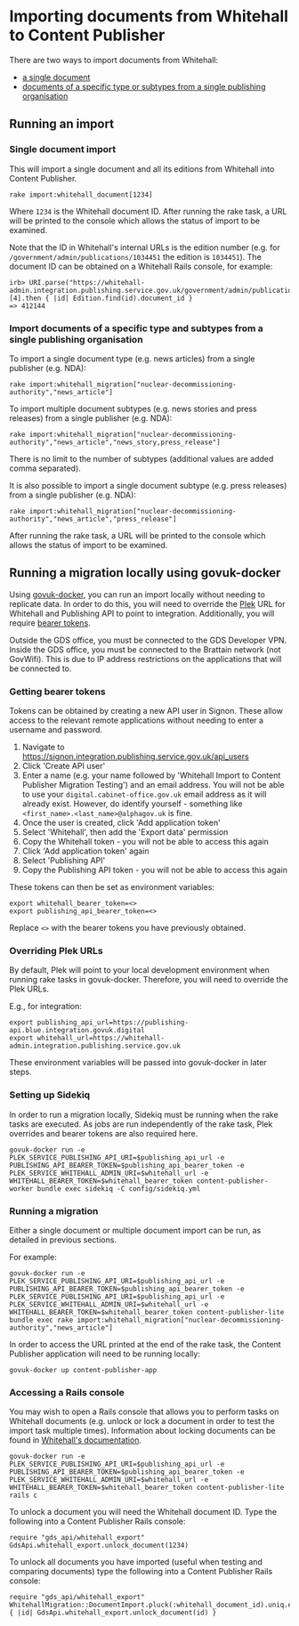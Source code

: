 # Importing documents from Whitehall to Content Publisher

There are two ways to import documents from Whitehall:
- [a single document](#single-document-import)
- [documents of a specific type or subtypes from a single publishing organisation](#import-documents-of-a-specific-type-and-subtypes-from-a-single-publishing-organisation)

## Running an import

### Single document import

This will import a single document and all its editions from Whitehall into Content Publisher.

```
rake import:whitehall_document[1234]
```

Where `1234` is the Whitehall document ID.  After running the rake task, a URL will be printed to the console which allows the status of import to be examined.

Note that the ID in Whitehall's internal URLs is the edition number (e.g. for `/government/admin/publications/1034451` the edition is `1034451`).  The document ID can be obtained on a Whitehall Rails console, for example:

```
irb> URI.parse("https://whitehall-admin.integration.publishing.service.gov.uk/government/admin/publications/1038279").path.split("/")[4].then { |id| Edition.find(id).document_id }
=> 412144
```

### Import documents of a specific type and subtypes from a single publishing organisation

To import a single document type (e.g. news articles) from a single publisher (e.g. NDA):

```
rake import:whitehall_migration["nuclear-decommissioning-authority","news_article"]
```

To import multiple document subtypes (e.g. news stories and press releases) from a single publisher (e.g. NDA):

```
rake import:whitehall_migration["nuclear-decommissioning-authority","news_article","news_story,press_release"]
```

There is no limit to the number of subtypes (additional values are added comma separated).

It is also possible to import a single document subtype (e.g. press releases) from a single publisher (e.g. NDA):

```
rake import:whitehall_migration["nuclear-decommissioning-authority","news_article","press_release"]
```

After running the rake task, a URL will be printed to the console which allows the status of import to be examined.

## Running a migration locally using govuk-docker

Using [govuk-docker](https://github.com/alphagov/govuk-docker), you can run an import locally without needing to replicate data.  In order to do this, you will need to override the [Plek](https://github.com/alphagov/plek) URL for Whitehall and Publishing API to point to integration.  Additionally, you will require [bearer tokens](#getting-bearer-tokens).

Outside the GDS office, you must be connected to the GDS Developer VPN.  Inside the GDS office, you must be connected to the Brattain network (not GovWifi).  This is due to IP address restrictions on the applications that will be connected to.

### Getting bearer tokens

Tokens can be obtained by creating a new API user in Signon.  These allow access to the relevant remote applications without needing to enter a username and password.

1. Navigate to https://signon.integration.publishing.service.gov.uk/api_users
1. Click 'Create API user'
1. Enter a name (e.g. your name followed by 'Whitehall Import to Content Publisher Migration Testing') and an email address.  You will not be able to use your `digital.cabinet-office.gov.uk` email address as it will already exist.  However, do identify yourself - something like `<first_name>.<last_name>@alphagov.uk` is fine.
1. Once the user is created, click 'Add application token'
1. Select 'Whitehall', then add the 'Export data' permission
1. Copy the Whitehall token - you will not be able to access this again
1. Click 'Add application token' again
1. Select 'Publishing API'
1. Copy the Publishing API token - you will not be able to access this again

These tokens can then be set as environment variables:

```
export whitehall_bearer_token=<>
export publishing_api_bearer_token=<>
```

Replace `<>` with the bearer tokens you have previously obtained.

### Overriding Plek URLs

By default, Plek will point to your local development environment when running rake tasks in govuk-docker.  Therefore, you will need to override the Plek URLs.

E.g., for integration:

```
export publishing_api_url=https://publishing-api.blue.integration.govuk.digital
export whitehall_url=https://whitehall-admin.integration.publishing.service.gov.uk
```

These environment variables will be passed into govuk-docker in later steps.

### Setting up Sidekiq

In order to run a migration locally, Sidekiq must be running when the rake tasks are executed.  As jobs are run independently of the rake task, Plek overrides and bearer tokens are also required here.

```
govuk-docker run -e PLEK_SERVICE_PUBLISHING_API_URI=$publishing_api_url -e PUBLISHING_API_BEARER_TOKEN=$publishing_api_bearer_token -e PLEK_SERVICE_WHITEHALL_ADMIN_URI=$whitehall_url -e WHITEHALL_BEARER_TOKEN=$whitehall_bearer_token content-publisher-worker bundle exec sidekiq -C config/sidekiq.yml
```

### Running a migration

Either a single document or multiple document import can be run, as detailed in previous sections.

For example:

```
govuk-docker run -e PLEK_SERVICE_PUBLISHING_API_URI=$publishing_api_url -e PUBLISHING_API_BEARER_TOKEN=$publishing_api_bearer_token -e PLEK_SERVICE_PUBLISHING_API_URI=$publishing_api_url -e PLEK_SERVICE_WHITEHALL_ADMIN_URI=$whitehall_url -e WHITEHALL_BEARER_TOKEN=$whitehall_bearer_token content-publisher-lite bundle exec rake import:whitehall_migration["nuclear-decommissioning-authority","news_article"]
```

In order to access the URL printed at the end of the rake task, the Content Publisher application will need to be running locally:

```
govuk-docker up content-publisher-app
```

### Accessing a Rails console

You may wish to open a Rails console that allows you to perform tasks on Whitehall documents (e.g. unlock or lock a document in order to test the import task multiple times).  Information about locking documents can be found in [Whitehall's documentation](https://github.com/alphagov/whitehall/blob/master/docs/migration_to_content_publisher/locked-documents.md).

```
govuk-docker run -e PLEK_SERVICE_PUBLISHING_API_URI=$publishing_api_url -e PUBLISHING_API_BEARER_TOKEN=$publishing_api_bearer_token -e PLEK_SERVICE_WHITEHALL_ADMIN_URI=$whitehall_url -e WHITEHALL_BEARER_TOKEN=$whitehall_bearer_token content-publisher-lite rails c
```

To unlock a document you will need the Whitehall document ID.  Type the following into a Content Publisher Rails console:

```
require "gds_api/whitehall_export"
GdsApi.whitehall_export.unlock_document(1234)
```

To unlock all documents you have imported (useful when testing and comparing documents) type the following into a Content Publisher Rails console:

```
require "gds_api/whitehall_export"
WhitehallMigration::DocumentImport.pluck(:whitehall_document_id).uniq.each { |id| GdsApi.whitehall_export.unlock_document(id) }
```
